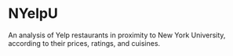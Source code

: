 # NYelpU
An analysis of Yelp restaurants in proximity to New York University, according to their prices, ratings, and cuisines.

